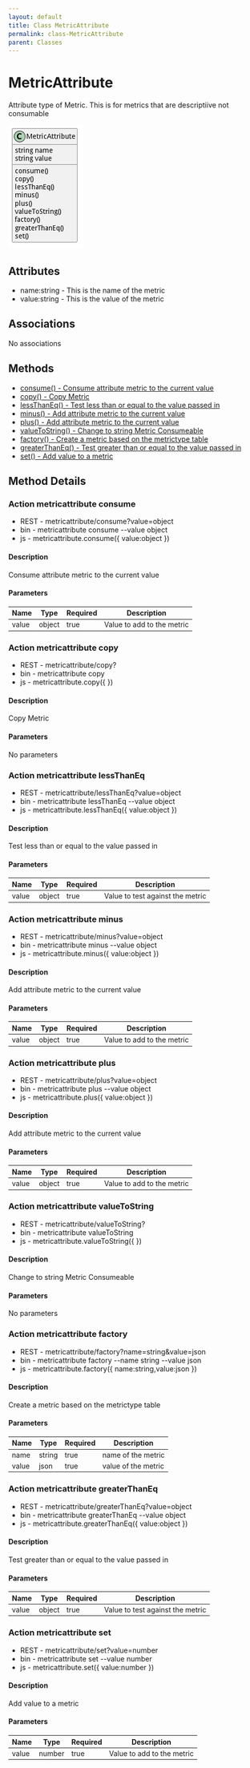 ```yaml
---
layout: default
title: Class MetricAttribute
permalink: class-MetricAttribute
parent: Classes
---
```


# MetricAttribute

Attribute type of Metric. This is for metrics that are descriptiive not consumable

![Logical Diagram](./logical.png)

## Attributes

* name:string - This is the name of the metric
* value:string - This is the value of the metric


## Associations

No associations







## Methods
* [consume() - Consume attribute metric to the current value](#action-consume)
* [copy() - Copy Metric](#action-copy)
* [lessThanEq() - Test less than or equal to the value passed in](#action-lessThanEq)
* [minus() - Add attribute metric to the current value](#action-minus)
* [plus() - Add attribute metric to the current value](#action-plus)
* [valueToString() - Change to string Metric Consumeable](#action-valueToString)
* [factory() - Create a metric based on the metrictype table](#action-factory)
* [greaterThanEq() - Test greater than or equal to the value passed in](#action-greaterThanEq)
* [set() - Add value to a metric](#action-set)


<h2>Method Details</h2>
    
### Action metricattribute consume



* REST - metricattribute/consume?value=object
* bin - metricattribute consume --value object
* js - metricattribute.consume({ value:object })

#### Description
Consume attribute metric to the current value

#### Parameters

| Name | Type | Required | Description |
|---|---|---|---|
| value | object |true | Value to add to the metric |




### Action metricattribute copy



* REST - metricattribute/copy?
* bin - metricattribute copy 
* js - metricattribute.copy({  })

#### Description
Copy Metric

#### Parameters

No parameters



### Action metricattribute lessThanEq



* REST - metricattribute/lessThanEq?value=object
* bin - metricattribute lessThanEq --value object
* js - metricattribute.lessThanEq({ value:object })

#### Description
Test less than or equal to the value passed in

#### Parameters

| Name | Type | Required | Description |
|---|---|---|---|
| value | object |true | Value to test against the metric |




### Action metricattribute minus



* REST - metricattribute/minus?value=object
* bin - metricattribute minus --value object
* js - metricattribute.minus({ value:object })

#### Description
Add attribute metric to the current value

#### Parameters

| Name | Type | Required | Description |
|---|---|---|---|
| value | object |true | Value to add to the metric |




### Action metricattribute plus



* REST - metricattribute/plus?value=object
* bin - metricattribute plus --value object
* js - metricattribute.plus({ value:object })

#### Description
Add attribute metric to the current value

#### Parameters

| Name | Type | Required | Description |
|---|---|---|---|
| value | object |true | Value to add to the metric |




### Action metricattribute valueToString



* REST - metricattribute/valueToString?
* bin - metricattribute valueToString 
* js - metricattribute.valueToString({  })

#### Description
Change to string Metric Consumeable

#### Parameters

No parameters



### Action metricattribute factory



* REST - metricattribute/factory?name=string&amp;value=json
* bin - metricattribute factory --name string --value json
* js - metricattribute.factory({ name:string,value:json })

#### Description
Create a metric based on the metrictype table

#### Parameters

| Name | Type | Required | Description |
|---|---|---|---|
| name | string |true | name of the metric |
| value | json |true | value of the metric |




### Action metricattribute greaterThanEq



* REST - metricattribute/greaterThanEq?value=object
* bin - metricattribute greaterThanEq --value object
* js - metricattribute.greaterThanEq({ value:object })

#### Description
Test greater than or equal to the value passed in

#### Parameters

| Name | Type | Required | Description |
|---|---|---|---|
| value | object |true | Value to test against the metric |




### Action metricattribute set



* REST - metricattribute/set?value=number
* bin - metricattribute set --value number
* js - metricattribute.set({ value:number })

#### Description
Add value to a metric

#### Parameters

| Name | Type | Required | Description |
|---|---|---|---|
| value | number |true | Value to add to the metric |






